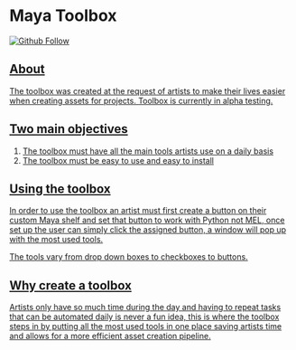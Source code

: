 # Maya Toolbox 

<a href="https://github.com/KieronJenkins" target="_blank"><img src="https://img.shields.io/github/followers/kieronjenkins?label=Follow&style=social" alt="Github Follow">

## About
The toolbox was created at the request of artists to make their lives easier when creating assets for projects. Toolbox is currently in alpha testing.

## Two main objectives
1. The toolbox must have all the main tools artists use on a daily basis
2. The toolbox must be easy to use and easy to install

## Using the toolbox
In order to use the toolbox an artist must first create a button on their custom Maya shelf and set that button to work with Python not MEL, once set up the user can simply click the assigned button, a window will pop up with the most used tools. 

The tools vary from drop down boxes to checkboxes to buttons.

## Why create a toolbox
Artists only have so much time during the day and having to repeat tasks that can be automated daily is never a fun idea, this is where the toolbox steps in by putting all the most used tools in one place saving artists time and allows for a more efficient asset creation pipeline.

